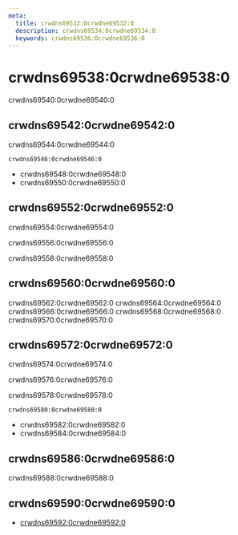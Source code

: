 ```yaml
---
meta:
  title: crwdns69532:0crwdne69532:0
  description: crwdns69534:0crwdne69534:0
  keywords: crwdns69536:0crwdne69536:0
---
```


# crwdns69538:0crwdne69538:0
crwdns69540:0crwdne69540:0

<entry-ad />

## crwdns69542:0crwdne69542:0
crwdns69544:0crwdne69544:0

`crwdns69546:0crwdne69546:0`
- crwdns69548:0crwdne69548:0
- crwdns69550:0crwdne69550:0


## crwdns69552:0crwdne69552:0
crwdns69554:0crwdne69554:0

  crwdns69556:0crwdne69556:0

  crwdns69558:0crwdne69558:0

## crwdns69560:0crwdne69560:0
crwdns69562:0crwdne69562:0
<alert type="success">crwdns69564:0crwdne69564:0</alert>
<alert type="info">crwdns69566:0crwdne69566:0</alert>
<alert type="warning">crwdns69568:0crwdne69568:0</alert>
<alert type="error">crwdns69570:0crwdne69570:0</alert>

## crwdns69572:0crwdne69572:0
crwdns69574:0crwdne69574:0

  crwdns69576:0crwdne69576:0

  crwdns69578:0crwdne69578:0

  `crwdns69580:0crwdne69580:0`
  - crwdns69582:0crwdne69582:0
  - crwdns69584:0crwdne69584:0

## crwdns69586:0crwdne69586:0
crwdns69588:0crwdne69588:0

## crwdns69590:0crwdne69590:0
  - [crwdns69592:0crwdne69592:0]()

<endmatter />
